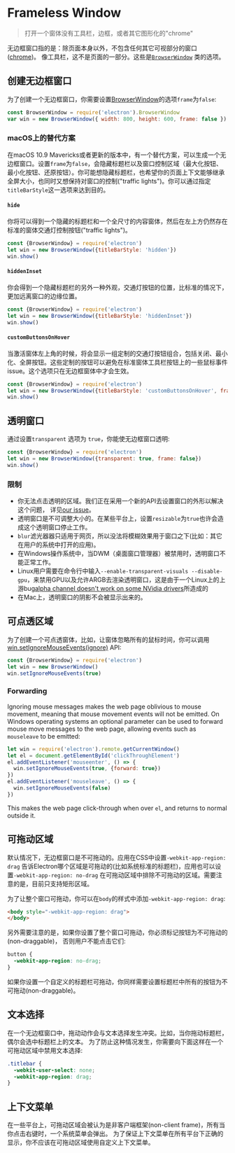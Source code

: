 # Frameless Window

> 打开一个窗体没有工具栏，边框，或者其它图形化的"chrome"

无边框窗口指的是：除页面本身以外，不包含任何其它可视部分的窗口([chrome](https://developer.mozilla.org/en-US/docs/Glossary/Chrome))。
像工具栏，这不是页面的一部分。这些是[`BrowserWindow`](browser-window.md) 类的选项。

## 创建无边框窗口

为了创建一个无边框窗口，你需要设置[BrowserWindow](browser-window.md)的选项`frame`为`false`:

```javascript
const BrowserWindow = require('electron').BrowserWindow
var win = new BrowserWindow({ width: 800, height: 600, frame: false })
```

### macOS上的替代方案

在macOS 10.9 Mavericks或者更新的版本中，有一个替代方案，可以生成一个无边框窗口。设置`frame`为`false`，会隐藏标题栏以及窗口控制区域（最大化按钮、最小化按钮、还原按钮）。你可能想隐藏标题栏，也希望你的页面上下文能够继承全屏大小，也同时又想保持对窗口的控制("traffic lights")。你可以通过指定`titleBarStyle`这一选项来达到目的。

#### `hide`
你将可以得到一个隐藏的标题栏和一个全尺寸的内容窗体，然后在左上方仍然存在标准的窗体交通灯控制按钮("traffic lights")。

```javascript
const {BrowserWindow} = require('electron')
let win = new BrowserWindow({titleBarStyle: 'hidden'})
win.show()
```

#### `hiddenInset`
你会得到一个隐藏标题栏的另外一种外观，交通灯按钮的位置，比标准的情况下，更加远离窗口的边缘位置。

```javascript
const {BrowserWindow} = require('electron')
let win = new BrowserWindow({titleBarStyle: 'hiddenInset'})
win.show()
```

#### `customButtonsOnHover`
当激活窗体左上角的时候，将会显示一组定制的交通灯按钮组合，包括关闭、最小化、全屏按钮。这些定制的按钮可以避免在标准窗体工具栏按钮上的一些鼠标事件issue。这个选项只在无边框窗体中才会生效。

```javascript
const {BrowserWindow} = require('electron')
let win = new BrowserWindow({titleBarStyle: 'customButtonsOnHover', frame: false})
win.show()
```

## 透明窗口

通过设置`transparent` 选项为 `true`，你能使无边框窗口透明:

```javascript
const {BrowserWindow} = require('electron')
let win = new BrowserWindow({transparent: true, frame: false})
win.show()
```

### 限制

* 你无法点击透明的区域。我们正在采用一个新的API去设置窗口的外形以解决这个问题，
  详见[our issue](https://github.com/electron/electron/issues/1335)。
* 透明窗口是不可调整大小的。在某些平台上，设置`resizable`为`true`也许会造成这个透明窗口停止工作。
* `blur`滤光器器只适用于网页，所以没法将模糊效果用于窗口之下(比如：其它在用户的系统中打开的应用)。
* 在Windows操作系统中，当DWM（桌面窗口管理器）被禁用时，透明窗口不能正常工作。
* Linux用户需要在命令行中输入`--enable-transparent-visuals --disable-gpu`，来禁用GPU以及允许ARGB去渲染透明窗口，这是由于一个Linux上的上游bug[alpha channel doesn't work on some NVidia drivers](https://code.google.com/p/chromium/issues/detail?id=369209)所造成的
* 在Mac上，透明窗口的阴影不会被显示出来的。

## 可点透区域
为了创建一个可点透窗体，比如，让窗体忽略所有的鼠标时间，你可以调用[win.setIgnoreMouseEvents(ignore)](browser-window#winsetignoremouseeventsignore) API:
```javascript
const {BrowserWindow} = require('electron')
let win = new BrowserWindow()
win.setIgnoreMouseEvents(true)
```

### Forwarding
Ignoring mouse messages makes the web page oblivious to mouse movement, meaning that mouse movement events will not be emitted. On Windows operating systems an optional parameter can be used to forward mouse move messages to the web page, allowing events such as `mouseleave` to be emitted:

```javascript
let win = require('electron').remote.getCurrentWindow()
let el = document.getElementById('clickThroughElement')
el.addEventListener('mouseenter', () => {
  win.setIgnoreMouseEvents(true, {forward: true})
})
el.addEventListener('mouseleave', () => {
  win.setIgnoreMouseEvents(false)
})
```

This makes the web page click-through when over `el`, and returns to normal outside it.


## 可拖动区域

默认情况下，无边框窗口是不可拖动的。应用在CSS中设置`-webkit-app-region: drag`
告诉Electron哪个区域是可拖动的(比如系统标准的标题栏)，应用也可以设置`-webkit-app-region: no-drag`
在可拖动区域中排除不可拖动的区域。需要注意的是，目前只支持矩形区域。

为了让整个窗口可拖动，你可以在`body`的样式中添加`-webkit-app-region: drag`:

```html
<body style="-webkit-app-region: drag">
</body>
```

另外需要注意的是，如果你设置了整个窗口可拖动，你必须标记按钮为不可拖动的(non-draggable)，
否则用户不能点击它们:

```css
button {
  -webkit-app-region: no-drag;
}
```

如果你设置一个自定义的标题栏可拖动，你同样需要设置标题栏中所有的按钮为不可拖动(non-draggable)。

## 文本选择

在一个无边框窗口中，拖动动作会与文本选择发生冲突。比如，当你拖动标题栏，偶尔会选中标题栏上的文本。
为了防止这种情况发生，你需要向下面这样在一个可拖动区域中禁用文本选择:

```css
.titlebar {
  -webkit-user-select: none;
  -webkit-app-region: drag;
}
```

## 上下文菜单

在一些平台上，可拖动区域会被认为是非客户端框架(non-client frame)，所有当你点击右键时，一个系统菜单会弹出。
为了保证上下文菜单在所有平台下正确的显示，你不应该在可拖动区域使用自定义上下文菜单。

